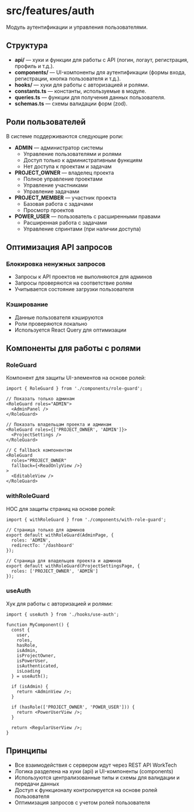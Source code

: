 # src/features/auth

Модуль аутентификации и управления пользователями.

## Структура
- **api/** — хуки и функции для работы с API (логин, логаут, регистрация, профиль и т.д.).
- **components/** — UI-компоненты для аутентификации (формы входа, регистрации, кнопка пользователя и т.д.).
- **hooks/** — хуки для работы с авторизацией и ролями.
- **constants.ts** — константы, используемые в модуле.
- **queries.ts** — функции для получения данных пользователя.
- **schemas.ts** — схемы валидации форм (zod).

## Роли пользователей
В системе поддерживаются следующие роли:
- **ADMIN** — администратор системы
  - Управление пользователями и ролями
  - Доступ только к административным функциям
  - Нет доступа к проектам и задачам
- **PROJECT_OWNER** — владелец проекта
  - Полное управление проектами
  - Управление участниками
  - Управление задачами
- **PROJECT_MEMBER** — участник проекта
  - Базовая работа с задачами
  - Просмотр проектов
- **POWER_USER** — пользователь с расширенными правами
  - Расширенная работа с задачами
  - Управление спринтами (при наличии доступа)

## Оптимизация API запросов

### Блокировка ненужных запросов
- Запросы к API проектов не выполняются для админов
- Запросы проверяются на соответствие ролям
- Учитывается состояние загрузки пользователя

### Кэширование
- Данные пользователя кэшируются
- Роли проверяются локально
- Используется React Query для оптимизации

## Компоненты для работы с ролями

### RoleGuard
Компонент для защиты UI-элементов на основе ролей:

```tsx
import { RoleGuard } from './components/role-guard';

// Показать только админам
<RoleGuard roles="ADMIN">
  <AdminPanel />
</RoleGuard>

// Показать владельцам проекта и админам
<RoleGuard roles={['PROJECT_OWNER', 'ADMIN']}>
  <ProjectSettings />
</RoleGuard>

// С fallback компонентом
<RoleGuard 
  roles="PROJECT_OWNER" 
  fallback={<ReadOnlyView />}
>
  <EditableView />
</RoleGuard>
```

### withRoleGuard
HOC для защиты страниц на основе ролей:

```tsx
import { withRoleGuard } from './components/with-role-guard';

// Страница только для админов
export default withRoleGuard(AdminPage, { 
  roles: 'ADMIN',
  redirectTo: '/dashboard' 
});

// Страница для владельцев проекта и админов
export default withRoleGuard(ProjectSettingsPage, {
  roles: ['PROJECT_OWNER', 'ADMIN']
});
```

### useAuth
Хук для работы с авторизацией и ролями:

```tsx
import { useAuth } from './hooks/use-auth';

function MyComponent() {
  const { 
    user,
    roles,
    hasRole,
    isAdmin,
    isProjectOwner,
    isPowerUser,
    isAuthenticated,
    isLoading 
  } = useAuth();

  if (isAdmin) {
    return <AdminView />;
  }

  if (hasRole(['PROJECT_OWNER', 'POWER_USER'])) {
    return <PowerUserView />;
  }

  return <RegularUserView />;
}
```

## Принципы
- Все взаимодействия с сервером идут через REST API WorkTech
- Логика разделена на хуки (api) и UI-компоненты (components)
- Используются централизованные типы и схемы для валидации и передачи данных
- Доступ к функционалу контролируется на основе ролей пользователя
- Оптимизация запросов с учетом ролей пользователя 